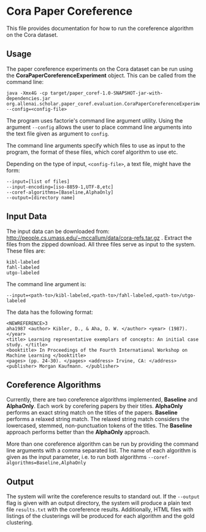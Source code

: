 # Cora Paper Coreference #

This file provides documentation for how to run the coreference algorithm on the Cora dataset.


## Usage ##

The paper coreference experiments on the Cora dataset can be run using the __CoraPaperCoreferenceExperiment__ object. This can be called from the command line:

```
java -Xmx4G -cp target/paper_coref-1.0-SNAPSHOT-jar-with-dependencies.jar org.allenai.scholar.paper_coref.evaluation.CoraPaperCoreferenceExperiment --config=<config-file>
```

The program uses factorie's command line argument utility. Using the argument ```--config``` allows the user to place command line arguments into the text file given as argument to ```config```.

The command line arguments specify which files to use as input to the program, the format of these files, which coref algorithm to use etc.

Depending on the type of input, ```<config-file>```, a text file, might have the form: 

```
--input=[list of files]
--input-encoding=[iso-8859-1,UTF-8,etc]
--coref-algorithms=[Baseline,AlphaOnly]
--output=[directory name]
```

## Input Data ##

The input data can be downloaded from:  http://people.cs.umass.edu/~mccallum/data/cora-refs.tar.gz . Extract the files from the zipped download. All three files serve as input to the system. These files are: 

```
kibl-labeled
fahl-labeled
utgo-labeled
```

The command line argument is:

```
--input=<path-to>/kibl-labeled,<path-to>/fahl-labeled,<path-to>/utgo-labeled
```

The data has the following format:

```
<NEWREFERENCE>3
aha1987 <author> Kibler, D., & Aha, D. W. </author> <year> (1987). </year> 
<title> Learning representative exemplars of concepts: An initial case study. </title> 
<booktitle> In Proceedings of the Fourth International Workshop on Machine Learning </booktitle> 
<pages> (pp. 24-30). </pages> <address> Irvine, CA: </address> <publisher> Morgan Kaufmann. </publisher>
```

## Coreference Algorithms ##

Currently, there are two coreference algorithms implemented, __Baseline__ and __AlphaOnly__. Each work by corefering papers by their titles. __AlphaOnly__ performs an exact string match on the titles of the papers. __Baseline__ performs a relaxed string match. The relaxed string match considers the lowercased, stemmed, non-punctuation tokens of the titles. The __Baseline__ approach performs better than the __AlphaOnly__ approach.

More than one coreference algorithm can be run by providing the command line arguments with a comma separated list. The name of each algorithm is given as the input parameter, i.e. to run both algorithms ```--coref-algorithms=Baseline,AlphaOnly```

## Output ##

The system will write the coreference results to standard out. If the ``--output`` flag is given with an output directory, the system will produce a plain text file ```results.txt``` with the coreference results. Additionally, HTML files with listings of the clusterings will be produced for each algorithm and the gold clustering.

